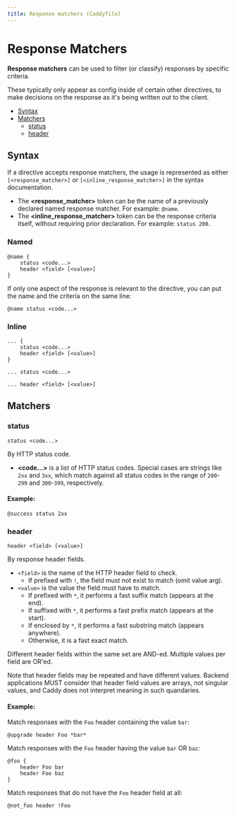 ```yaml
---
title: Response matchers (Caddyfile)
---
```


<script>
window.$(function() {
	// Response matchers
	window.$('pre.chroma .nd:contains("@")')
		.map(function(k, item) {
			let text = item.innerText.replace(/</g,'&lt;').replace(/>/g,'&gt;');
			let url = '#' + item.innerText.replace(/_/g, "-");
			window.$(item).addClass('nd').removeClass('k')
			window.$(item).html(`<a href="#syntax" style="color: inherit;">${text}</a>`);
		});
	window.$('pre.chroma .k:contains("status")')
		.html('<a href="#status" style="color: inherit;">status</a>');
	window.$('pre.chroma .k:contains("header")')
		.html('<a href="#header" style="color: inherit;">header</a>');

	// We'll add links to all the subdirectives if a matching anchor tag is found on the page.
	addLinksToSubdirectives();
});
</script>

# Response Matchers

**Response matchers** can be used to filter (or classify) responses by specific criteria.

These typically only appear as config inside of certain other directives, to make decisions on the response as it's being written out to the client.

- [Syntax](#syntax)
- [Matchers](#matchers)
	- [status](#status)
	- [header](#header)

## Syntax

If a directive accepts response matchers, the usage is represented as either `[<response_matcher>]` or `[<inline_response_matcher>]` in the syntax documentation.

- The **<response_matcher>** token can be the name of a previously declared named response matcher. For example: `@name`.
- The **<inline_response_matcher>** token can be the response criteria itself, without requiring prior declaration. For example: `status 200`.

### Named

```caddy-d
@name {
	status <code...>
	header <field> [<value>]
}
```
If only one aspect of the response is relevant to the directive, you can put the name and the criteria on the same line:

```caddy-d
@name status <code...>
```

### Inline

```caddy-d
... {
	status <code...>
	header <field> [<value>]
}
```
```caddy-d
... status <code...>
```
```caddy-d
... header <field> [<value>]
```

## Matchers

### status

```caddy-d
status <code...>
```

By HTTP status code.

- **&lt;code...&gt;** is a list of HTTP status codes. Special cases are strings like `2xx` and `3xx`, which match against all status codes in the range of `200`-`299` and `300`-`399`, respectively.

#### Example:

```caddy-d
@success status 2xx
```



### header

```caddy-d
header <field> [<value>]
```

By response header fields.

- `<field>` is the name of the HTTP header field to check.
	- If prefixed with `!`, the field must not exist to match (omit value arg).
- `<value>` is the value the field must have to match.
	- If prefixed with `*`, it performs a fast suffix match (appears at the end).
	- If suffixed with `*`, it performs a fast prefix match (appears at the start).
	- If enclosed by `*`, it performs a fast substring match (appears anywhere).
	- Otherwise, it is a fast exact match.

Different header fields within the same set are AND-ed. Multiple values per field are OR'ed.

Note that header fields may be repeated and have different values. Backend applications MUST consider that header field values are arrays, not singular values, and Caddy does not interpret meaning in such quandaries.

#### Example:

Match responses with the `Foo` header containing the value `bar`:

```caddy-d
@upgrade header Foo *bar*
```

Match responses with the `Foo` header having the value `bar` OR `baz`:

```caddy-d
@foo {
	header Foo bar
	header Foo baz
}
```

Match responses that do not have the `Foo` header field at all:

```caddy-d
@not_foo header !Foo
```
